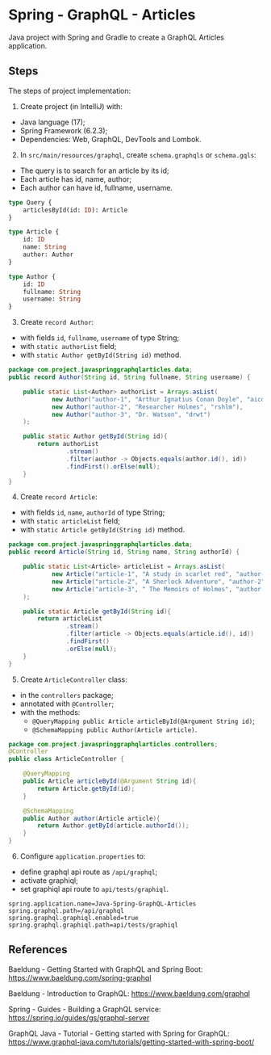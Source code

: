 # Spring - GraphQL - Articles
Java project with Spring and Gradle to create a GraphQL Articles application.


## Steps
The steps of project implementation:

1. Create project (in IntelliJ) with:
- Java language (17);
- Spring Framework (6.2.3);
- Dependencies: Web, GraphQL, DevTools and Lombok.

2. In `src/main/resources/graphql`, create `schema.graphqls` or `schema.gqls`:
- The query is to search for an article by its id;
- Each article has id, name, author;
- Each author can have id, fullname, username.

```graphql
type Query {
    articlesById(id: ID): Article
}

type Article {
    id: ID
    name: String
    author: Author
}

type Author {
    id: ID
    fullname: String
    username: String
}
```

3. Create `record Author`:
- with fields `id`, `fullname`, `username` of type String;
- with `static authorList` field;
- with `static Author getById(String id)` method.

```java
package com.project.javaspringgraphqlarticles.data;
public record Author(String id, String fullname, String username) {

    public static List<Author> authorList = Arrays.asList(
            new Author("author-1", "Arthur Ignatius Conan Doyle", "aicd"),
            new Author("author-2", "Researcher Holmes", "rshlm"),
            new Author("author-3", "Dr. Watson", "drwt")
    );

    public static Author getById(String id){
        return authorList
                .stream()
                .filter(author -> Objects.equals(author.id(), id))
                .findFirst().orElse(null);
    }
}
```

4. Create `record Article`:
- with fields `id`, `name`, `authorId` of type String;
- with `static articleList` field;
- with `static Article getById(String id)` method.

```java
package com.project.javaspringgraphqlarticles.data;
public record Article(String id, String name, String authorId) {

    public static List<Article> articleList = Arrays.asList(
            new Article("article-1", "A study in scarlet red", "author-1"),
            new Article("article-2", "A Sherlock Adventure", "author-2"),
            new Article("article-3", " The Memoirs of Holmes", "author-3")
    );

    public static Article getById(String id){
        return articleList
                .stream()
                .filter(article -> Objects.equals(article.id(), id))
                .findFirst()
                .orElse(null);
    }
}
```

5. Create `ArticleController` class:
- in the `controllers` package;
- annotated with `@Controller`;
- with the methods:
    * `@QueryMapping public Article articleById(@Argument String id)`;
    * `@SchemaMapping public Author(Article article)`.

```java
package com.project.javaspringgraphqlarticles.controllers;
@Controller
public class ArticleController {

    @QueryMapping
    public Article articleById(@Argument String id){
        return Article.getById(id);
    }

    @SchemaMapping
    public Author author(Article article){
        return Author.getById(article.authorId());
    }
}
```

6. Configure `application.properties` to:
- define graphql api route as `/api/graphql`;
- activate graphiql;
- set graphiql api route to `api/tests/graphiql`.

```properties
spring.application.name=Java-Spring-GraphQL-Articles
spring.graphql.path=/api/graphql
spring.graphql.graphiql.enabled=true
spring.graphql.graphiql.path=api/tests/graphiql
```


## References
Baeldung - Getting Started with GraphQL and Spring Boot:
https://www.baeldung.com/spring-graphql

Baeldung - Introduction to GraphQL:
https://www.baeldung.com/graphql

Spring - Guides - Building a GraphQL service:
https://spring.io/guides/gs/graphql-server

GraphQL Java - Tutorial - Getting started with Spring for GraphQL:
https://www.graphql-java.com/tutorials/getting-started-with-spring-boot/